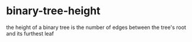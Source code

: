 # binary-tree-height
the height of a binary tree is the number of edges between the tree's root and its furthest leaf
